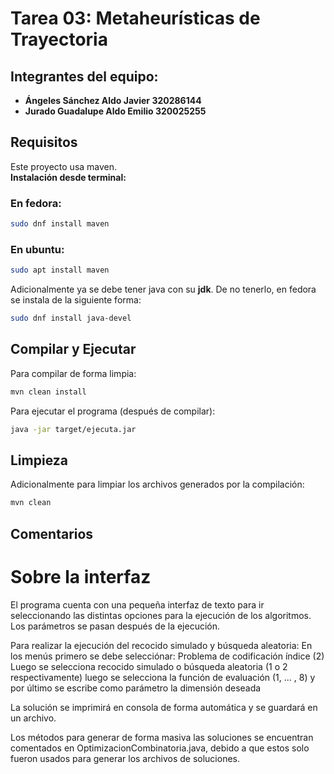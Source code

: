 # Tarea 03: Metaheurísticas de Trayectoria

## Integrantes del equipo:

- **Ángeles Sánchez Aldo Javier 320286144**
- **Jurado Guadalupe Aldo Emilio 320025255**

## Requisitos

Este proyecto usa maven. <br>
**Instalación desde terminal:**

### En fedora:

```bash
sudo dnf install maven
```

### En ubuntu:

```bash
sudo apt install maven
```

Adicionalmente ya se debe tener java con su **jdk**.
De no tenerlo, en fedora se instala de la siguiente forma:

```bash
sudo dnf install java-devel

```

## Compilar y Ejecutar

Para compilar de forma limpia:

```bash
mvn clean install
```

Para ejecutar el programa (después de compilar):

```bash
java -jar target/ejecuta.jar
```

## Limpieza

Adicionalmente para limpiar los archivos generados por la compilación:

```bash
mvn clean
```

## Comentarios

# Sobre la interfaz 

El programa cuenta con una pequeña interfaz de texto para ir seleccionando
las distintas opciones para la ejecución de los algoritmos.
Los parámetros se pasan después de la ejecución.

Para realizar la ejecución del recocido simulado y búsqueda aleatoria:
En los menús primero se debe selecciónar:
 Problema de codificación índice (2)
    Luego se selecciona recocido simulado o búsqueda aleatoria (1 o 2 respectivamente) 
    luego se selecciona la función de evaluación (1, ... , 8)
    y por último se escribe como parámetro la dimensión deseada

La solución se imprimirá en consola de forma automática y se guardará en un archivo.

Los métodos para generar de forma masiva las soluciones se encuentran comentados en OptimizacionCombinatoria.java, debido a que estos solo
fueron usados para generar los archivos de soluciones.

